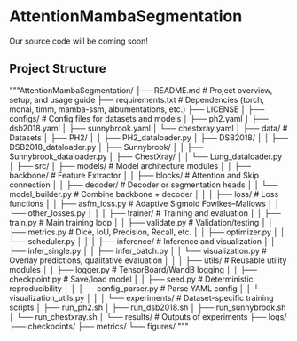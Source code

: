 # AttentionMambaSegmentation
Our source code will be coming soon! 
## Project Structure
"""AttentionMambaSegmentation/
├── README.md                       # Project overview, setup, and usage guide
├── requirements.txt                # Dependencies (torch, monai, timm, mamba-ssm, albumentations, etc.)
├── LICENSE
│
├── configs/                        # Config files for datasets and models
│   ├── ph2.yaml
│   ├── dsb2018.yaml
│   ├── sunnybrook.yaml
│   └── chestxray.yaml
│
├── data/                           # Datasets 
│   ├── PH2/
│   │   ├── PH2_dataloader.py
│   ├── DSB2018/
│   │   ├── DSB2018_dataloader.py
│   ├── Sunnybrook/
│   │   ├── Sunnybrook_dataloader.py
│   ├── ChestXray/
│   │   └── Lung_dataloader.py
│
├── src/
│   ├── models/                     # Model architecture modules
│   │   ├── backbone/               # Feature Extractor
│   │   ├── blocks/                 # Attention and Skip connection
│   │   ├── decoder/                # Decoder or segmentation heads
│   │   └── model_builder.py        # Combine backbone + decoder
│   │
│   ├── loss/                       # Loss functions
│   │   ├── asfm_loss.py            # Adaptive Sigmoid Fowlkes–Mallows
│   │   └── other_losses.py
│   │
│   ├── trainer/                    # Training and evaluation
│   │   ├── train.py                # Main training loop
│   │   ├── validate.py             # Validation/testing
│   │   ├── metrics.py              # Dice, IoU, Precision, Recall, etc.
│   │   ├── optimizer.py
│   │   └── scheduler.py
│   │
│   ├── inference/                  # Inference and visualization
│   │   ├── infer_single.py
│   │   ├── infer_batch.py
│   │   └── visualization.py        # Overlay predictions, qualitative evaluation
│   │
│   ├── utils/                      # Reusable utility modules
│   │   ├── logger.py               # TensorBoard/WandB logging
│   │   ├── checkpoint.py           # Save/load model
│   │   ├── seed.py                 # Deterministic reproducibility
│   │   ├── config_parser.py        # Parse YAML config
│   │   └── visualization_utils.py
│   │
│   └── experiments/                # Dataset-specific training scripts
│       ├── run_ph2.sh
│       ├── run_dsb2018.sh
│       ├── run_sunnybrook.sh
│       └── run_chestxray.sh
│
└── results/                        # Outputs of experiments
    ├── logs/
    ├── checkpoints/
    ├── metrics/
    └── figures/
"""
